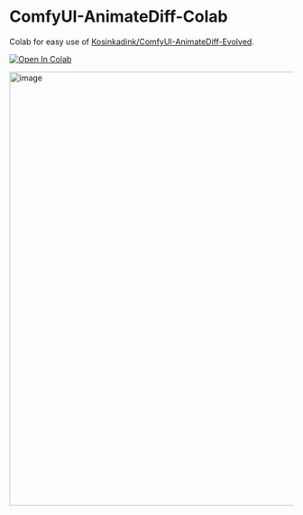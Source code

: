# ComfyUI-AnimateDiff-Colab

Colab for easy use of <a href="https://colab.research.google.com/github/tfm1102/ComfyUI-AnimateDiff-Colab/blob/main/Comfyui-AnimateDiff-Colab.ipynb">Kosinkadink/ComfyUI-AnimateDiff-Evolved</a>.

<a href="https://colab.research.google.com/github/tfm1102/ComfyUI-AnimateDiff-Colab/blob/main/Comfyui-AnimateDiff-Colab.ipynb">
  <img src="https://colab.research.google.com/assets/colab-badge.svg" alt="Open In Colab"/>
</a>

<p dir="auto"><a target="_blank" rel="noopener noreferrer nofollow" href="https://user-images.githubusercontent.com/133494409/283299994-319eb15f-b759-4696-a8c2-0fe96a0abf7d.gif"><img src="https://user-images.githubusercontent.com/133494409/283299994-319eb15f-b759-4696-a8c2-0fe96a0abf7d.gif" alt="image" width="768"></a></p>
